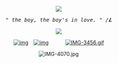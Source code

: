 <p align="center" width="100%"> <img src="https://komarev.com/ghpvc/?username=callthedoctor&label=✦&color=140f06">

<p align="center"> 
<tt><i>" the boy, the boy's in love. " /𝑳</i></tt>
    <p align="center">



<p align="center" width="100%">
    <img src="https://i.postimg.cc/yd28cJxr/Untitled1063-20250811201201.png">
    
</p>


<div id="header" align="center">

[![img](https://files.catbox.moe/x01bg7.png)](https://rentry.co/brendanstevekemp)⠀
[![img](https://files.catbox.moe/142fs6.png)‎](https://spacedogs.atabook.org/)⠀⠀⠀⠀
[![IMG-3456.gif](https://files.catbox.moe/ss2k93.png)](https://pronouns.cc/@brendanstevekemp)

![IMG-4070.jpg](https://i.postimg.cc/3RS5JBRx/IMG-4435.jpg)
